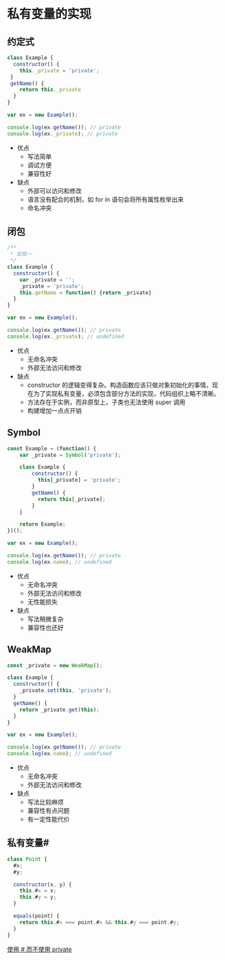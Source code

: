 # 私有变量的实现

## 约定式

```js
class Example {
  constructor() {
    this._private = 'private';
 }
 getName() {
    return this._private
  }
}

var ex = new Example();

console.log(ex.getName()); // private
console.log(ex._private); // private
```

- 优点
  - 写法简单
  - 调试方便
  - 兼容性好
- 缺点
  - 外部可以访问和修改
  - 语言没有配合的机制，如 for in 语句会将所有属性枚举出来
  - 命名冲突

## 闭包

```js
/**
 * 实现一
 */
class Example {
  constructor() {
    var _private = '';
    _private = 'private';
    this.getName = function() {return _private}
  }
}

var ex = new Example();

console.log(ex.getName()); // private
console.log(ex._private); // undefined
```

- 优点
  - 无命名冲突
  - 外部无法访问和修改
- 缺点
  - constructor 的逻辑变得复杂。构造函数应该只做对象初始化的事情，现在为了实现私有变量，必须包含部分方法的实现，代码组织上略不清晰。
  - 方法存在于实例，而非原型上，子类也无法使用 super 调用
  - 构建增加一点点开销

## Symbol

```js
const Example = (function() {
    var _private = Symbol('private');

    class Example {
        constructor() {
          this[_private] = 'private';
        }
        getName() {
          return this[_private];
        }
    }

    return Example;
})();

var ex = new Example();

console.log(ex.getName()); // private
console.log(ex.name); // undefined
```

- 优点
  - 无命名冲突
  - 外部无法访问和修改
  - 无性能损失
- 缺点
  - 写法稍微复杂
  - 兼容性也还好

## WeakMap

```js
const _private = new WeakMap();

class Example {
  constructor() {
    _private.set(this, 'private');
  }
  getName() {
    return _private.get(this);
  }
}

var ex = new Example();

console.log(ex.getName()); // private
console.log(ex.name); // undefined
```

- 优点
  - 无命名冲突
  - 外部无法访问和修改
- 缺点
  - 写法比较麻烦
  - 兼容性有点问题
  - 有一定性能代价

## 私有变量\#

```js
class Point {
  #x;
  #y;

  constructor(x, y) {
    this.#x = x;
    this.#y = y;
  }

  equals(point) {
    return this.#x === point.#x && this.#y === point.#y;
  }
}
```

[使用 # 而不使用 private](https://github.com/tc39/proposal-private-fields/issues/14)